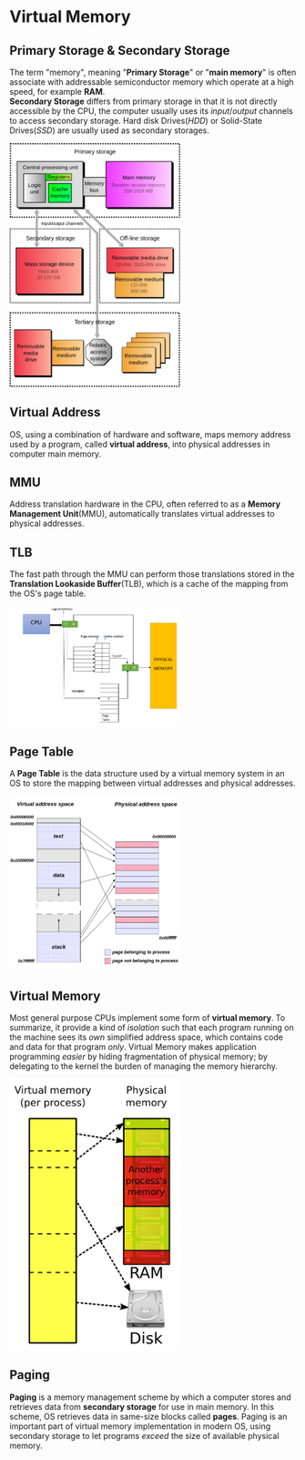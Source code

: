 # Virtual Memory

## Primary Storage & Secondary Storage
  The term "memory", meaning "**Primary Storage**" or "**main memory**" is often associate with 
addressable semiconductor memory which operate at a high speed, for example **RAM**.<br>
  **Secondary Storage** differs from primary storage in that it is not directly accessible by
the CPU, the computer usually uses its *input*/*output* channels to access secondary storage.
Hard disk Drives(*HDD*) or Solid-State Drives(*SSD*) are usually used as secondary storages.<br>

<img src="storage-hierarchy.png" alt="storage hierarchy" width="300"/>


## Virtual Address
  OS, using a combination of hardware and software, maps memory address used by a program,
called **virtual address**, into physical addresses in computer main memory.


## MMU
Address translation hardware in the CPU, often referred to as a **Memory Management Unit**(MMU),
automatically translates virtual addresses to physical addresses.


## TLB
The fast path through the MMU can perform those translations stored in the **Translation
Lookaside Buffer**(TLB), which is a cache of the mapping from the OS's page table.

<img src="TLB.png" alt="TLB" width="300"/>


## Page Table
A **Page Table** is the data structure used by a virtual memory system in an OS to store the
mapping between virtual addresses and physical addresses.

<img src="page_table.png" alt="page table" width="300"/>


## Virtual Memory
  Most general purpose CPUs implement some form of **virtual memory**. To summarize, it provide
a kind of *isolation* such that each program running on the machine sees its *own* simplified
address space, which contains code and data for that program *only*.
  Virtual Memory makes application programming *easier* by hiding fragmentation of physical
memory; by delegating to the kernel the burden of managing the memory hierarchy.

<img src="virtual_memory.png" alt="virtual memory" width="300"/>


## Paging
  **Paging** is a memory management scheme by which a computer stores and retrieves data from
**secondary storage** for use in main memory. In this scheme, OS retrieves data in same-size
blocks called **pages**.
  Paging is an important part of virtual memory implementation in modern OS, using secondary
storage to let programs *exceed* the size of available physical memory.
